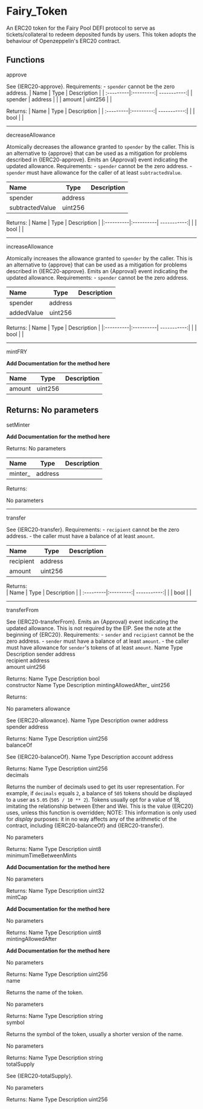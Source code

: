 # Fairy_Token
An ERC20 token for the Fairy Pool DEFI protocol to serve as tickets/collateral to redeem deposited funds by users. This token adopts the behaviour of Openzeppelin's ERC20 contract. 

Functions
------------------------------------------------------------------------------------
approve

See {IERC20-approve}. Requirements: - `spender` cannot be the zero address.
| Name    	| Type    	| Description |
| :---------|:---------:| -----------:|
| spender 	| address 	|             |
| amount 	| uint256 	|             |

Returns:
| Name    	| Type    	| Description |
| :---------|:---------:| -----------:|
|           | bool      |             |

-------------------------------------------------------------------------------------
decreaseAllowance

Atomically decreases the allowance granted to `spender` by the caller. This is an alternative to {approve} that can be used as a mitigation for problems described in {IERC20-approve}. Emits an {Approval} event indicating the updated allowance. Requirements: - `spender` cannot be the zero address. - `spender` must have allowance for the caller of at least `subtractedValue`.

| Name    	| Type    	| Description |
|:----------|:---------:| -----------:|
| spender 	| address 	|             |
| subtractedValue | uint256           | 	

Returns:
| Name    	| Type    	| Description |
|:----------|:----------| -----------:|
|	        | bool      |             |

---------------------------------------------------------------------------------------
increaseAllowance

Atomically increases the allowance granted to `spender` by the caller. This is an alternative to {approve} that can be used as a mitigation for problems described in {IERC20-approve}. Emits an {Approval} event indicating the updated allowance. Requirements: - `spender` cannot be the zero address.

| Name    	| Type    	| Description |
|:----------|:---------:| -----------:|
| spender 	| address 	|             |
| addedValue | uint256           | 	

Returns:
| Name    	| Type    	| Description |
|:----------|:----------| -----------:|
|	        | bool      |             |

-------------------------------------------------------------------------------------------
	
mintFRY

**Add Documentation for the method here**
	
| Name    	| Type    	| Description |
| :---------|:---------:| -----------:|
| amount 	| uint256 	|             |

Returns:
No parameters
--------------------------------------------------------------------------------------------

setMinter

**Add Documentation for the method here**	

Returns:
No parameters

| Name    	| Type    	| Description |
| :---------|:---------:| -----------:|
| minter_ 	| address 	|             |

Returns:

No parameters

------------------------------------------------------------------------------------------------

transfer

See {IERC20-transfer}. Requirements: - `recipient` cannot be the zero address. - the caller must have a balance of at least `amount`. 	

| Name    	| Type    	| Description |
| :---------|:---------:| -----------:|
| recipient | address 	|             |
| amount    | uint256 	|             |


Returns:	
| Name    	| Type    	| Description |
| :---------|:---------:| -----------:|
|           | bool 	    |             |

--------------------------------------------------------------------------------------------------
transferFrom

See {IERC20-transferFrom}. Emits an {Approval} event indicating the updated allowance. This is not required by the EIP. See the note at the beginning of {ERC20}. Requirements: - `sender` and `recipient` cannot be the zero address. - `sender` must have a balance of at least `amount`. - the caller must have allowance for ``sender``'s tokens of at least `amount`.
Name 	Type 	Description
sender 	address 	
recipient 	address 	
amount 	uint256 	

Returns:
Name 	Type 	Description
	bool 	
constructor
Name 	Type 	Description
mintingAllowedAfter_ 	uint256 	

Returns:

No parameters
allowance

See {IERC20-allowance}.
Name 	Type 	Description
owner 	address 	
spender 	address 	

Returns:
Name 	Type 	Description
	uint256 	
balanceOf

See {IERC20-balanceOf}.
Name 	Type 	Description
account 	address 	

Returns:
Name 	Type 	Description
	uint256 	
decimals

Returns the number of decimals used to get its user representation. For example, if `decimals` equals `2`, a balance of `505` tokens should be displayed to a user as `5.05` (`505 / 10 ** 2`). Tokens usually opt for a value of 18, imitating the relationship between Ether and Wei. This is the value {ERC20} uses, unless this function is overridden; NOTE: This information is only used for _display_ purposes: it in no way affects any of the arithmetic of the contract, including {IERC20-balanceOf} and {IERC20-transfer}.

No parameters

Returns:
Name 	Type 	Description
	uint8 	
minimumTimeBetweenMints

**Add Documentation for the method here**

No parameters

Returns:
Name 	Type 	Description
	uint32 	
mintCap

**Add Documentation for the method here**

No parameters

Returns:
Name 	Type 	Description
	uint8 	
mintingAllowedAfter

**Add Documentation for the method here**

No parameters

Returns:
Name 	Type 	Description
	uint256 	
name

Returns the name of the token.

No parameters

Returns:
Name 	Type 	Description
	string 	
symbol

Returns the symbol of the token, usually a shorter version of the name.

No parameters

Returns:
Name 	Type 	Description
	string 	
totalSupply

See {IERC20-totalSupply}.

No parameters

Returns:
Name 	Type 	Description
	uint256 	